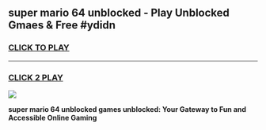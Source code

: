 
## super mario 64 unblocked - Play Unblocked Gmaes & Free #ydidn
<h3>
<a href="https://news.freeplayer.one?title=super_mario_64_unblocked&ref=26F">CLICK TO PLAY</a></h3>
<hr>

<h3>
<a href="https://news.freeplayer.one?title=super_mario_64_unblocked&ref=26F">CLICK 2 PLAY</a>
  
</h3>

<a href="https://news.freeplayer.one?title=super_mario_64_unblocked&ref=26F/"><img src="https://clearcache.store/games.png"></a>


**super mario 64 unblocked games unblocked: Your Gateway to Fun and Accessible Online Gaming**
